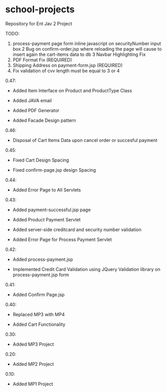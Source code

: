 # school-projects
Repository for Ent Jav 2 Project

TODO: 

  1. process-payment page form inline javascript on securityNumber input box
  2 Bug on confirm-order.jsp where reloading the page will cause to insert again the cart-items data to db
  3 Navbar Highlighting Fix
  4. PDF Format Fix (REQUIRED)
  5. Shipping Address on payment-form.jsp (REQUIRED)
  6. Fix validation of cvv length must be equal to 3 or 4

0.47:

  * Added Item Interface on Product and ProductType Class

  * Added JAVA email

  * Added PDF Generator

  * Added Facade Design pattern

0.46: 

  * Disposal of Cart Items Data upon cancel order or succesful payment

0.45: 

  * Fixed Cart Design Spacing

  * Fixed confirm-page.jsp design Spacing

0.44: 

  * Added Error Page to All Servlets

0.43:

  * Added payment-successful.jsp page
  
  * Added Product Payment Servlet
  
  * Added server-side creditcard and security number validation
  
  * Added Error Page for Process Payment Servlet

0.42:
 
  * Added process-payment.jsp
  
  * Implemented Credit Card Validation using JQuery Validation library on process-payment.jsp form

0.41: 

  * Added Confirm Page.jsp

0.40:

  * Replaced MP3 with MP4
  
  * Added Cart Functionality

0.30: 

  * Added MP3 Project

0.20:

  * Added MP2 Project
  
0.10: 

  * Added MP1 Project
